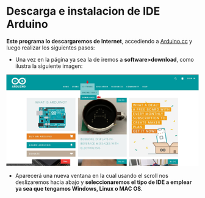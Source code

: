 # Descarga e instalacion de IDE Arduino

**Este programa lo descargaremos de Internet**, accediendo a [Arduino.cc](https://www.arduino.cc/) y luego realizar los siguientes pasos:
- Una vez en la página ya sea la de iremos a **software>download**, como ilustra la siguiente imagen:

![Menu de opciones](https://github.com/Ezzzzzzzzzzzzzz/CursoRoboticaAplicada/blob/master/IDEArduino/IDEArduino_001.jpg) 

- Aparecerá una nueva ventana en la cual usando el scroll nos deslizaremos hacia abajo y **seleccionaremos el tipo de IDE a emplear ya sea que tengamos Windows, Linux o MAC OS**.


<!--stackedit_data:
eyJoaXN0b3J5IjpbODkwNTE1Njc5LDY2NTgyMjYzMSwtMTQyOT
QwNjcwMSwtNDEwNTA5NDg1XX0=
-->